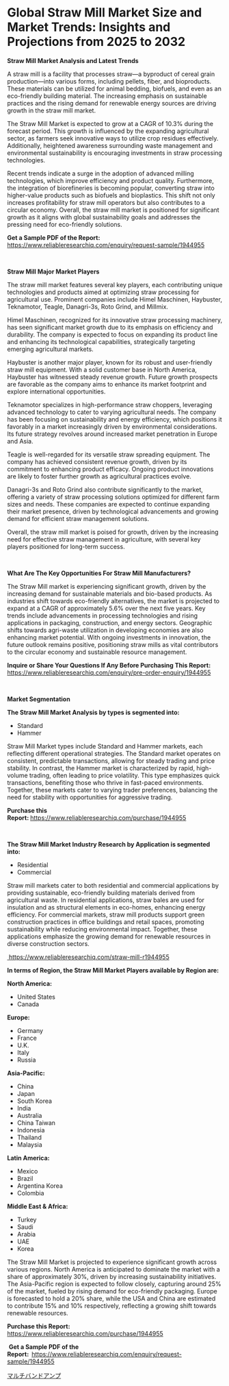 <p><h1>Global Straw Mill Market Size and Market Trends: Insights and Projections from 2025 to 2032</h1></p><p><strong>Straw Mill Market Analysis and Latest Trends</strong></p>
<p><p>A straw mill is a facility that processes straw—a byproduct of cereal grain production—into various forms, including pellets, fiber, and bioproducts. These materials can be utilized for animal bedding, biofuels, and even as an eco-friendly building material. The increasing emphasis on sustainable practices and the rising demand for renewable energy sources are driving growth in the straw mill market.</p><p>The Straw Mill Market is expected to grow at a CAGR of 10.3% during the forecast period. This growth is influenced by the expanding agricultural sector, as farmers seek innovative ways to utilize crop residues effectively. Additionally, heightened awareness surrounding waste management and environmental sustainability is encouraging investments in straw processing technologies.</p><p>Recent trends indicate a surge in the adoption of advanced milling technologies, which improve efficiency and product quality. Furthermore, the integration of biorefineries is becoming popular, converting straw into higher-value products such as biofuels and bioplastics. This shift not only increases profitability for straw mill operators but also contributes to a circular economy. Overall, the straw mill market is positioned for significant growth as it aligns with global sustainability goals and addresses the pressing need for eco-friendly solutions.</p></p>
<p><strong>Get a Sample PDF of the Report:&nbsp;</strong> <a href="https://www.reliableresearchiq.com/enquiry/request-sample/1944955?utm_campaign=1082&utm_medium=2&utm_source=Github&utm_content=ia&utm_term=19022025&utm_id=straw-mill">https://www.reliableresearchiq.com/enquiry/request-sample/1944955</a></p>
<p>&nbsp;</p>
<p><strong>Straw Mill Major Market Players</strong></p>
<p><p>The straw mill market features several key players, each contributing unique technologies and products aimed at optimizing straw processing for agricultural use. Prominent companies include Himel Maschinen, Haybuster, Teknamotor, Teagle, Danagri-3s, Roto Grind, and Millmix.</p><p>Himel Maschinen, recognized for its innovative straw processing machinery, has seen significant market growth due to its emphasis on efficiency and durability. The company is expected to focus on expanding its product line and enhancing its technological capabilities, strategically targeting emerging agricultural markets.</p><p>Haybuster is another major player, known for its robust and user-friendly straw mill equipment. With a solid customer base in North America, Haybuster has witnessed steady revenue growth. Future growth prospects are favorable as the company aims to enhance its market footprint and explore international opportunities.</p><p>Teknamotor specializes in high-performance straw choppers, leveraging advanced technology to cater to varying agricultural needs. The company has been focusing on sustainability and energy efficiency, which positions it favorably in a market increasingly driven by environmental considerations. Its future strategy revolves around increased market penetration in Europe and Asia.</p><p>Teagle is well-regarded for its versatile straw spreading equipment. The company has achieved consistent revenue growth, driven by its commitment to enhancing product efficacy. Ongoing product innovations are likely to foster further growth as agricultural practices evolve.</p><p>Danagri-3s and Roto Grind also contribute significantly to the market, offering a variety of straw processing solutions optimized for different farm sizes and needs. These companies are expected to continue expanding their market presence, driven by technological advancements and growing demand for efficient straw management solutions.</p><p>Overall, the straw mill market is poised for growth, driven by the increasing need for effective straw management in agriculture, with several key players positioned for long-term success.</p></p>
<p>&nbsp;</p>
<p><strong>What Are The Key Opportunities For Straw Mill Manufacturers?</strong></p>
<p><p>The Straw Mill market is experiencing significant growth, driven by the increasing demand for sustainable materials and bio-based products. As industries shift towards eco-friendly alternatives, the market is projected to expand at a CAGR of approximately 5.6% over the next five years. Key trends include advancements in processing technologies and rising applications in packaging, construction, and energy sectors. Geographic shifts towards agri-waste utilization in developing economies are also enhancing market potential. With ongoing investments in innovation, the future outlook remains positive, positioning straw mills as vital contributors to the circular economy and sustainable resource management.</p></p>
<p><strong>Inquire or Share Your Questions If Any Before Purchasing This Report:</strong> <a href="https://www.reliableresearchiq.com/enquiry/pre-order-enquiry/1944955?utm_campaign=1082&utm_medium=2&utm_source=Github&utm_content=ia&utm_term=19022025&utm_id=straw-mill">https://www.reliableresearchiq.com/enquiry/pre-order-enquiry/1944955</a></p>
<p>&nbsp;</p>
<p><strong>Market Segmentation</strong></p>
<p><strong>The Straw Mill Market Analysis by types is segmented into:</strong></p>
<p><ul><li>Standard</li><li>Hammer</li></ul></p>
<p><p>Straw Mill Market types include Standard and Hammer markets, each reflecting different operational strategies. The Standard market operates on consistent, predictable transactions, allowing for steady trading and price stability. In contrast, the Hammer market is characterized by rapid, high-volume trading, often leading to price volatility. This type emphasizes quick transactions, benefiting those who thrive in fast-paced environments. Together, these markets cater to varying trader preferences, balancing the need for stability with opportunities for aggressive trading.</p></p>
<p><strong>Purchase this Report:&nbsp;</strong><a href="https://www.reliableresearchiq.com/purchase/1944955?utm_campaign=1082&utm_medium=2&utm_source=Github&utm_content=ia&utm_term=19022025&utm_id=straw-mill">https://www.reliableresearchiq.com/purchase/1944955</a></p>
<p>&nbsp;</p>
<p><strong>The Straw Mill Market Industry Research by Application is segmented into:</strong></p>
<p><ul><li>Residential</li><li>Commercial</li></ul></p>
<p><p>Straw mill markets cater to both residential and commercial applications by providing sustainable, eco-friendly building materials derived from agricultural waste. In residential applications, straw bales are used for insulation and as structural elements in eco-homes, enhancing energy efficiency. For commercial markets, straw mill products support green construction practices in office buildings and retail spaces, promoting sustainability while reducing environmental impact. Together, these applications emphasize the growing demand for renewable resources in diverse construction sectors.</p></p>
<p><a href="https://www.reliableresearchiq.com/straw-mill-r1944955?utm_campaign=1082&utm_medium=2&utm_source=Github&utm_content=ia&utm_term=19022025&utm_id=straw-mill">&nbsp;https://www.reliableresearchiq.com/straw-mill-r1944955</a></p>
<p><strong>In terms of Region, the Straw Mill Market Players available by Region are:</strong></p>
<p>
    <p> <strong> North America: </strong>
        <ul>
            <li>United States</li>
            <li>Canada</li>
        </ul>
        </p> 
    <p> <strong> Europe: </strong>
        <ul>
            <li>Germany</li>
            <li>France</li>
            <li>U.K.</li>
            <li>Italy</li>
            <li>Russia</li>
        </ul>
        </p> 
    <p> <strong> Asia-Pacific: </strong>
        <ul>
            <li>China</li>
            <li>Japan</li>
            <li>South Korea</li>
            <li>India</li>
            <li>Australia</li>
            <li>China Taiwan</li>
            <li>Indonesia</li>
            <li>Thailand</li>
            <li>Malaysia</li>
        </ul>
        </p> 
    <p> <strong> Latin America: </strong>
        <ul>
            <li>Mexico</li>
            <li>Brazil</li>
            <li>Argentina Korea</li>
            <li>Colombia</li>
        </ul>
        </p> 
    <p> <strong> Middle East & Africa: </strong>
        <ul>
            <li>Turkey</li>
            <li>Saudi</li>
            <li>Arabia</li>
            <li>UAE</li>
            <li>Korea</li>
        </ul>
    </p>
    </p>
<p><p>The Straw Mill Market is projected to experience significant growth across various regions. North America is anticipated to dominate the market with a share of approximately 30%, driven by increasing sustainability initiatives. The Asia-Pacific region is expected to follow closely, capturing around 25% of the market, fueled by rising demand for eco-friendly packaging. Europe is forecasted to hold a 20% share, while the USA and China are estimated to contribute 15% and 10% respectively, reflecting a growing shift towards renewable resources.</p></p>
<p><strong>Purchase this Report: </strong><a href="https://www.reliableresearchiq.com/purchase/1944955?utm_campaign=1082&utm_medium=2&utm_source=Github&utm_content=ia&utm_term=19022025&utm_id=straw-mill">https://www.reliableresearchiq.com/purchase/1944955</a></p>
<p>&nbsp;<strong>Get a Sample PDF of the Report:&nbsp;&nbsp;</strong><a href="https://www.reliableresearchiq.com/enquiry/request-sample/1944955?utm_campaign=1082&utm_medium=2&utm_source=Github&utm_content=ia&utm_term=19022025&utm_id=straw-mill">https://www.reliableresearchiq.com/enquiry/request-sample/1944955</a></p>
<p><strong></strong></p>
<p><p><a href="https://github.com/lababdou/Market-Research-Report-List-6/blob/main/976465538208.md?utm_campaign=1082&utm_medium=2&utm_source=Github&utm_content=ia&utm_term=19022025&utm_id=straw-mill">マルチバンドアンプ</a></p></p>